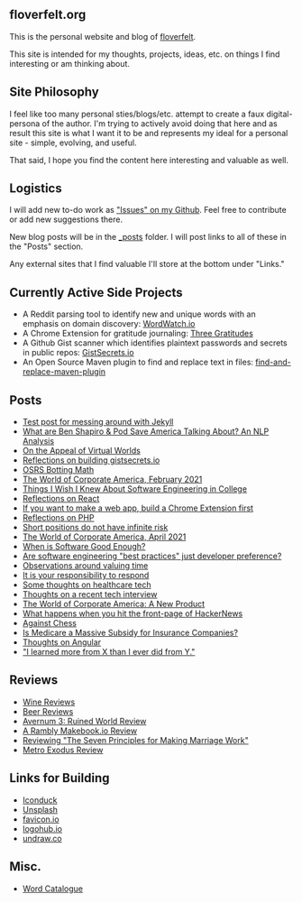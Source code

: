 ## floverfelt.org

This is the personal website and blog of [floverfelt](https://floverfelt.org).

This site is intended for my thoughts, projects, ideas, etc. on things I find interesting or am thinking about.

## Site Philosophy

I feel like too many personal sties/blogs/etc. attempt to create a faux digital-persona of the author. I'm trying to actively avoid doing that here and as result this site is what I want it to be and represents my ideal for a personal site - simple, evolving, and useful.

That said, I hope you find the content here interesting and valuable as well.

## Logistics

I will add new to-do work as ["Issues" on my Github](https://github.com/floverfelt/floverfelt.github.io/issues). Feel free to contribute or add new suggestions there.

New blog posts will be in the [\_posts](https://github.com/floverfelt/floverfelt.github.io/tree/master/_posts) folder. I will post links to all of these in the "Posts" section.

Any external sites that I find valuable I'll store at the bottom under "Links."

## Currently Active Side Projects

- A Reddit parsing tool to identify new and unique words with an emphasis on domain discovery: [WordWatch.io](http://wordwatch.io/)
- A Chrome Extension for gratitude journaling: [Three Gratitudes](https://chrome.google.com/webstore/detail/three-gratitudes/pfjadpjmhanlgkpboobbfiecohncegfd?hl=en)
- A Github Gist scanner which identifies plaintext passwords and secrets in public repos: [GistSecrets.io](http://gistsecrets.io/home)
- An Open Source Maven plugin to find and replace text in files: [find-and-replace-maven-plugin](https://github.com/floverfelt/find-and-replace-maven-plugin)

## Posts

- [Test post for messing around with Jekyll](https://floverfelt.org/posts/test-post-please-ignore)
- [What are Ben Shapiro & Pod Save America Talking About? An NLP Analysis](https://floverfelt.org/posts/podcast-nlp-analysis)
- [On the Appeal of Virtual Worlds](https://floverfelt.org/posts/virtual-worlds)
- [Reflections on building gistsecrets.io](https://floverfelt.org/posts/gist-secrets-reflections)
- [OSRS Botting Math](https://floverfelt.org/posts/osrs-botting-math)
- [The World of Corporate America, February 2021](https://floverfelt.org/posts/corporate-america-february2021)
- [Things I Wish I Knew About Software Engineering in College](https://floverfelt.org/posts/things-i-wish-i-knew-about-swe)
- [Reflections on React](https://floverfelt.org/posts/reflections-on-react)
- [If you want to make a web app, build a Chrome Extension first](https://floverfelt.org/posts/writing-a-chrome-extension)
- [Reflections on PHP](https://floverfelt.org/posts/php-reflections)
- [Short positions do not have infinite risk](https://floverfelt.org/posts/short-positions-infinite-risk)
- [The World of Corporate America, April 2021](https://floverfelt.org/posts/corporate-america-april2021)
- [When is Software Good Enough?](https://floverfelt.org/posts/software-good-enough)
- [Are software engineering "best practices" just developer preference?](https://floverfelt.org/posts/software-best-practices)
- [Observations around valuing time](https://floverfelt.org/posts/time-value)
- [It is your responsibility to respond](https://floverfelt.org/posts/it-is-your-responsibility-to-respond)
- [Some thoughts on healthcare tech](https://floverfelt.org/posts/some-thoughts-healthcare-tech)
- [Thoughts on a recent tech interview](https://floverfelt.org/posts/tech-interviews)
- [The World of Corporate America: A New Product](https://floverfelt.org/posts/corporate-america-a-new-product)
- [What happens when you hit the front-page of HackerNews](https://floverfelt.org/posts/hackernews)
- [Against Chess](https://floverfelt.org/posts/against-chess)
- [Is Medicare a Massive Subsidy for Insurance Companies?](https://floverfelt.org/posts/medicare-insurance-subsidy)
- [Thoughts on Angular](https://floverfelt.org/posts/thoughts-on-angular)
- ["I learned more from X than I ever did from Y."](https://floverfelt.org/posts/i-learned-more-from)

## Reviews

- [Wine Reviews](https://floverfelt.org/posts/wine-reviews)
- [Beer Reviews](https://floverfelt.org/posts/beer-reviews)
- [Avernum 3: Ruined World Review](https://floverfelt.org/posts/avernum-3-review)
- [A Rambly Makebook.io Review](https://floverfelt.org/posts/makebook-review)
- [Reviewing "The Seven Principles for Making Marriage Work"](https://floverfelt.org/posts/seven-princip-marriage)
- [Metro Exodus Review](https://floverfelt.org/posts/metro-exodus-review)

## Links for Building

- [Iconduck](https://iconduck.com/)
- [Unsplash](https://unsplash.com/)
- [favicon.io](https://favicon.io/)
- [logohub.io](https://logohub.io/)
- [undraw.co](https://undraw.co/)

## Misc.

- [Word Catalogue](https://floverfelt.org/posts/words)
